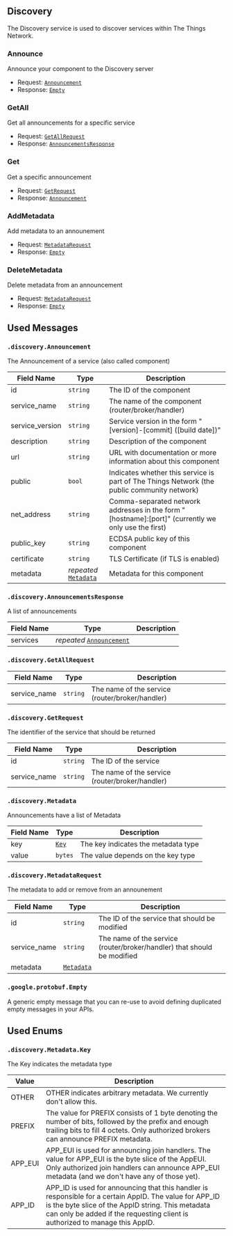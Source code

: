 <!-- EDIT AT https://github.com/TheThingsNetwork/ttn/blob/v2-preview/api/discovery/Discovery.md -->

## Discovery

The Discovery service is used to discover services within The Things Network.

### Announce

Announce your component to the Discovery server

- Request: [`Announcement`](#discoveryannouncement)
- Response: [`Empty`](#discoveryannouncement)

### GetAll

Get all announcements for a specific service

- Request: [`GetAllRequest`](#discoverygetallrequest)
- Response: [`AnnouncementsResponse`](#discoverygetallrequest)

### Get

Get a specific announcement

- Request: [`GetRequest`](#discoverygetrequest)
- Response: [`Announcement`](#discoverygetrequest)

### AddMetadata

Add metadata to an announement

- Request: [`MetadataRequest`](#discoverymetadatarequest)
- Response: [`Empty`](#discoverymetadatarequest)

### DeleteMetadata

Delete metadata from an announcement

- Request: [`MetadataRequest`](#discoverymetadatarequest)
- Response: [`Empty`](#discoverymetadatarequest)

## Used Messages

### `.discovery.Announcement`

The Announcement of a service (also called component)

| Field Name | Type | Description |
| ---------- | ---- | ----------- |
| id | `string` | The ID of the component |
| service_name | `string` | The name of the component (router/broker/handler) |
| service_version | `string` | Service version in the form "[version]-[commit] ([build date])" |
| description | `string` | Description of the component |
| url | `string` | URL with documentation or more information about this component |
| public | `bool` | Indicates whether this service is part of The Things Network (the public community network) |
| net_address | `string` | Comma-separated network addresses in the form "[hostname]:[port]" (currently we only use the first) |
| public_key | `string` | ECDSA public key of this component |
| certificate | `string` | TLS Certificate (if TLS is enabled) |
| metadata | _repeated_ [`Metadata`](#discoverymetadata) | Metadata for this component |

### `.discovery.AnnouncementsResponse`

A list of announcements

| Field Name | Type | Description |
| ---------- | ---- | ----------- |
| services | _repeated_ [`Announcement`](#discoveryannouncement) |  |

### `.discovery.GetAllRequest`

| Field Name | Type | Description |
| ---------- | ---- | ----------- |
| service_name | `string` | The name of the service (router/broker/handler) |

### `.discovery.GetRequest`

The identifier of the service that should be returned

| Field Name | Type | Description |
| ---------- | ---- | ----------- |
| id | `string` | The ID of the service |
| service_name | `string` | The name of the service (router/broker/handler) |

### `.discovery.Metadata`

Announcements have a list of Metadata

| Field Name | Type | Description |
| ---------- | ---- | ----------- |
| key | [`Key`](#discoverymetadatakey) | The key indicates the metadata type |
| value | `bytes` | The value depends on the key type |

### `.discovery.MetadataRequest`

The metadata to add or remove from an announement

| Field Name | Type | Description |
| ---------- | ---- | ----------- |
| id | `string` | The ID of the service that should be modified |
| service_name | `string` | The name of the service (router/broker/handler) that should be modified |
| metadata | [`Metadata`](#discoverymetadata) |  |

### `.google.protobuf.Empty`

A generic empty message that you can re-use to avoid defining duplicated
empty messages in your APIs.

## Used Enums

### `.discovery.Metadata.Key`

The Key indicates the metadata type

| Value | Description |
| ----- | ----------- |
| OTHER | OTHER indicates arbitrary metadata. We currently don't allow this. |
| PREFIX | The value for PREFIX consists of 1 byte denoting the number of bits, followed by the prefix and enough trailing bits to fill 4 octets. Only authorized brokers can announce PREFIX metadata. |
| APP_EUI | APP_EUI is used for announcing join handlers. The value for APP_EUI is the byte slice of the AppEUI. Only authorized join handlers can announce APP_EUI metadata (and we don't have any of those yet). |
| APP_ID | APP_ID is used for announcing that this handler is responsible for a certain AppID. The value for APP_ID is the byte slice of the AppID string. This metadata can only be added if the requesting client is authorized to manage this AppID. |

